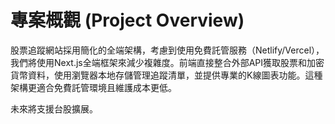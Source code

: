 # 專案概觀 (Project Overview)

股票追蹤網站採用簡化的全端架構，考慮到使用免費託管服務（Netlify/Vercel），我們將使用Next.js全端框架來減少複雜度。前端直接整合外部API獲取股票和加密貨幣資料，使用瀏覽器本地存儲管理追蹤清單，並提供專業的K線圖表功能。這種架構更適合免費託管環境且維護成本更低。

未來將支援台股擴展。
